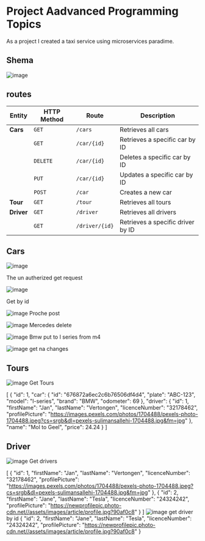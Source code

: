 
# Project Aadvanced Programming Topics

As a project I created a taxi service using microservices paradime.

## Shema

![image](https://github.com/user-attachments/assets/6bc8f141-649d-4983-b55a-fac40a8a83ee)

## routes

| **Entity** | **HTTP Method** | **Route**          | **Description**                |
|------------|-----------------|--------------------|--------------------------------|
| **Cars**   | `GET`           | `/cars`            | Retrieves all cars             |
|            | `GET`           | `/car/{id}`        | Retrieves a specific car by ID |
|            | `DELETE`        | `/car/{id}`        | Deletes a specific car by ID   |
|            | `PUT`           | `/car/{id}`        | Updates a specific car by ID   |
|            | `POST`          | `/car`             | Creates a new car              |
| **Tour**   | `GET`           | `/tour`            | Retrieves all tours            |
| **Driver** | `GET`           | `/driver`          | Retrieves all drivers          |
|            | `GET`           | `/driver/{id}`     | Retrieves a specific driver by ID | 

## Cars

![image](https://github.com/user-attachments/assets/845fee79-d5a8-4c9d-88fa-7bb08782e88d)

The un autherized get request

![image](https://github.com/user-attachments/assets/1d72aac7-642e-44e6-be8d-3fd634f6c108)

Get by id

![image](https://github.com/user-attachments/assets/8ae1b4e8-82d0-4f15-9123-8da42738047c)
Proche post

![image](https://github.com/user-attachments/assets/83523d93-bf8f-493c-b821-6ee61de09add)
Mercedes delete

![image](https://github.com/user-attachments/assets/76f47bee-c2bb-4e7b-9cf7-d5e9d41d075b)
Bmw put to I series from m4

![image](https://github.com/user-attachments/assets/0d41ee42-57af-4484-a325-786f710a6dbe)
get na changes

## Tours

![image](https://github.com/user-attachments/assets/f9d1a6ec-80b9-4052-aa65-961ac9d85028)
Get Tours

[
    {
        "id": 1,
        "car": {
            "id": "676872a6ec2c6b76506df4d4",
            "plate": "ABC-123",
            "model": "I-series",
            "brand": "BMW",
            "odometer": 69
        },
        "driver": {
            "id": 1,
            "firstName": "Jan",
            "lastName": "Vertongen",
            "licenceNumber": "32178462",
            "profilePicture": "https://images.pexels.com/photos/1704488/pexels-photo-1704488.jpeg?cs=srgb&dl=pexels-sulimansallehi-1704488.jpg&fm=jpg"
        },
        "name": "Mol to Geel",
        "price": 24.24
    }
]

## Driver

![image](https://github.com/user-attachments/assets/d89060c9-785f-455b-bb84-7bea1702cf06)
Get drivers


[
    {
        "id": 1,
        "firstName": "Jan",
        "lastName": "Vertongen",
        "licenceNumber": "32178462",
        "profilePicture": "https://images.pexels.com/photos/1704488/pexels-photo-1704488.jpeg?cs=srgb&dl=pexels-sulimansallehi-1704488.jpg&fm=jpg"
    },
    {
        "id": 2,
        "firstName": "Jane",
        "lastName": "Tesla",
        "licenceNumber": "24324242",
        "profilePicture": "https://newprofilepic.photo-cdn.net//assets/images/article/profile.jpg?90af0c8"
    }
]
![image](https://github.com/user-attachments/assets/602c7f26-841a-4fa2-b7e6-0289d09fb1bf)
get driver by id
{
    "id": 2,
    "firstName": "Jane",
    "lastName": "Tesla",
    "licenceNumber": "24324242",
    "profilePicture": "https://newprofilepic.photo-cdn.net//assets/images/article/profile.jpg?90af0c8"
}

